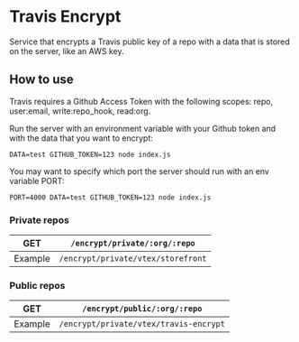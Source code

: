 # Travis Encrypt

Service that encrypts a Travis public key of a repo with a data that is stored on the server, like an AWS key.

## How to use

Travis requires a Github Access Token with the following scopes:
repo, user:email, write:repo_hook, read:org.

Run the server with an environment variable with your Github token and with the data that you want to encrypt:
```
DATA=test GITHUB_TOKEN=123 node index.js
```

You may want to specify which port the server should run with an env variable PORT:
```
PORT=4000 DATA=test GITHUB_TOKEN=123 node index.js
```

### Private repos

**GET**|`/encrypt/private/:org/:repo`
---|---
Example|`/encrypt/private/vtex/storefront`

### Public repos

**GET**|`/encrypt/public/:org/:repo`
---|---
Example|`/encrypt/private/vtex/travis-encrypt`
